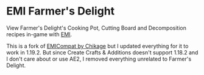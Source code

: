 # EMI Farmer's Delight

View Farmer's Delight's Cooking Pot, Cutting Board and Decomposition recipes in-game with [EMI](https://modrinth.com/mod/emi).

This is a fork of [EMICompat by Chikage](https://modrinth.com/mod/emicompat) but I updated everything for it to work in 1.19.2. But since Create Crafts & Additions doesn't support 1.18.2 and I don't care about or use AE2, I removed everything unrelated to Farmer's Delight.

